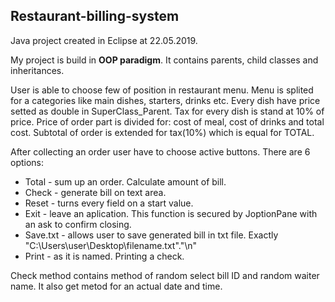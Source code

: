 ## Restaurant-billing-system
Java project created in Eclipse at 22.05.2019.

My project is build in **OOP paradigm**. It contains parents, child classes and inheritances.

User is able to choose few of position in restaurant menu. Menu is splited for a categories like main dishes, starters, drinks etc.
Every dish have price setted as double in SuperClass_Parent.
Tax for every dish is stand at 10% of price.
Price of order part is divided for: cost of meal, cost of drinks and total cost.
Subtotal of order is extended for tax(10%) which is equal for TOTAL.

After collecting an order user have to choose active buttons. There are 6 options:

- Total - sum up an order. Calculate amount of bill.
- Check - generate bill on text area.
- Reset - turns every field on a start value.
- Exit - leave an aplication. This function is secured by JoptionPane with an ask to confirm closing.
- Save.txt - allows user to save generated bill in txt file. Exactly "C:\\Users\\user\\Desktop\\filename.txt"."\n"
- Print - as it is named. Printing a check.

Check method contains method of random select bill ID and random waiter name. It also get metod for an actual date and time.
